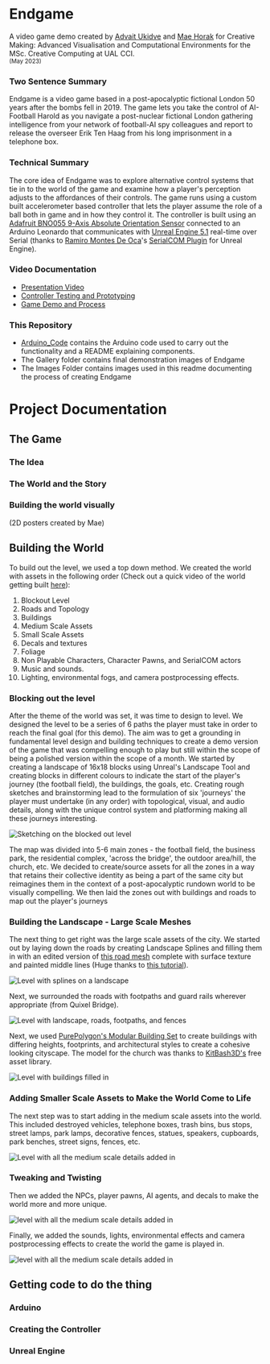# Endgame
A video game demo created by [Advait Ukidve](https://github.com/AdvaitU) and [Mae Horak](https://github.com/mkh7878) for Creative Making: Advanced Visualisation and Computational Environments for the MSc. Creative Computing at UAL CCI.    
<sub>(May 2023)</sub>         
      
### Two Sentence Summary
Endgame is a video game based in a post-apocalyptic fictional London 50 years after the bombs fell in 2019. The game lets you take the control of AI-Football Harold as you navigate a post-nuclear fictional London gathering intelligence from your network of football-AI spy colleagues and report to release the overseer Erik Ten Haag from his long imprisonment in a telephone box.

### Technical Summary
The core idea of Endgame was to explore alternative control systems that tie in to the world of the game and examine how a player's perception adjusts to the affordances of their controls. The game runs using a custom built accelerometer based controller that lets the player assume the role of a ball both in game and in how they control it. The controller is built using an [Adafruit BNO055 9-Axis Absolute Orientation Sensor](https://learn.adafruit.com/adafruit-bno055-absolute-orientation-sensor/overview) connected to an Arduino Leonardo that communicates with [Unreal Engine 5.1](https://www.unrealengine.com/en-US/) real-time over Serial (thanks to [Ramiro Montes De Oca](https://github.com/videofeedback)'s [SerialCOM Plugin](https://github.com/videofeedback/Unreal_Engine_SerialCOM_Plugin) for Unreal Engine).

### Video Documentation
- [Presentation Video]()
- [Controller Testing and Prototyping]()
- [Game Demo and Process]()

### This Repository
- [Arduino_Code](./Arduino_Code) contains the Arduino code used to carry out the functionality and a README explaining components. 
- The Gallery folder contains final demonstration images of Endgame
- The Images Folder contains images used in this readme documenting the process of creating Endgame

# Project Documentation

## The Game
### The Idea
### The World and the Story
### Building the world visually
(2D posters created by Mae)

## Building the World

To build out the level, we used a top down method. We created the world with assets in the following order (Check out a quick video of the world getting built [here]()):
1. Blockout Level
2. Roads and Topology
3. Buildings
4. Medium Scale Assets
5. Small Scale Assets
6. Decals and textures
7. Foliage
8. Non Playable Characters, Character Pawns, and SerialCOM actors
9. Music and sounds.
10. Lighting, environmental fogs, and camera postprocessing effects.     


### Blocking out the level
After the theme of the world was set, it was time to design to level. We designed the level to be a series of 6 paths the player must take in order to reach the final goal (for this demo). The aim was to get a grounding in fundamental level design and building techniques to create a demo version of the game that was compelling enough to play but still within the scope of being a polished version within the scope of a month. We started by creating a landscape of 16x18 blocks using Unreal's Landscape Tool and creating blocks in different colours to indicate the start of the player's journey (the football field), the buildings, the goals, etc. Creating rough sketches and brainstorming lead to the formulation of six 'journeys' the player must undertake (in any order) with topological, visual, and audio details, along with the unique control system and platforming making all these journeys interesting.

![Sketching on the blocked out level]()

The map was divided into 5-6 main zones - the football field, the business park, the residential complex, 'across the bridge', the outdoor area/hill, the church, etc. We decided to create/source assets for all the zones in a way that retains their collective identity as being a part of the same city but reimagines them in the context of a post-apocalyptic rundown world to be visually compelling. We then laid the zones out with buildings and roads to map out the player's journeys

### Building the Landscape - Large Scale Meshes
The next thing to get right was the large scale assets of the city. We started out by laying down the roads by creating Landscape Splines and filling them in with an edited version of [this road mesh](https://sketchfab.com/3d-models/road-4eae882d72c24a789d83655f952008ea) complete with surface texture and painted middle lines (Huge thanks to [this tutorial](https://www.youtube.com/watch?v=eO2HUsC7dHY)). 

![Level with splines on a landscape]()   

Next, we surrounded the roads with footpaths and guard rails wherever appropriate (from Quixel Bridge).

![Level with landscape, roads, footpaths, and fences]()   

Next, we used [PurePolygon's Modular Building Set](https://www.unrealengine.com/marketplace/en-US/product/modular-building-set) to create buildings with differing heights, footprints, and architectural styles to create a cohesive looking cityscape. The model for the church was thanks to [KitBash3D's](https://kitbash3d.com/) free asset library.

![Level with buildings filled in]()   

### Adding Smaller Scale Assets to Make the World Come to Life

The next step was to start adding in the medium scale assets into the world. This included destroyed vehicles, telephone boxes, trash bins, bus stops, street lamps, park lamps, decorative fences, statues, speakers, cupboards, park benches, street signs, fences, etc.

![Level with all the medium scale details added in]()

### Tweaking and Twisting
Then we added the NPCs, player pawns, AI agents, and decals to make the world more and more unique.    

![level with all the medium scale details added in]()

Finally, we added the sounds, lights, environmental effects and camera postprocessing effects to create the world the game is played in.   

![level with all the medium scale details added in]()   

## Getting code to do the thing
### Arduino
### Creating the Controller
### Unreal Engine
